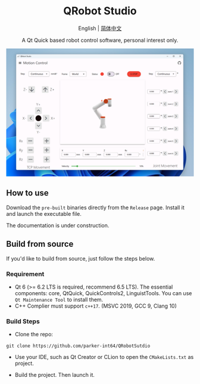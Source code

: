 <div align="center">
    <h1>QRobot Studio</h1>
</div>
<p align="center">
English | <a href="README_zh_CN.md">简体中文</a>
</p>
<div align="center"><p>A Qt Quick based robot control software, personal interest only.</p></div>

<div align="center"><img src="./screenshots/screenshot1.png" /></div>

## How to use

Download the `pre-built` binaries directly from the `Release` page. Install it and launch the executable file.

The documentation is under construction.

## Build from source

If you'd like to build from source, just follow the steps below.

### Requirement

+ Qt 6 (>= 6.2 LTS is required, recommend 6.5 LTS). The essential components: core, QtQuick, QuickControls2, LinguistTools. You can use `Qt Maintenance Tool` to install them.
+ C++ Complier must support `c++17`. (MSVC 2019, GCC 9, Clang 10) 

### Build Steps

+ Clone the repo:

```Shell
git clone https://github.com/parker-int64/QRobotSutdio
```

+ Use your IDE, such as Qt Creator or CLion to open the `CMakeLists.txt` as project.

+ Build the project. Then launch it.